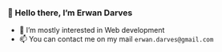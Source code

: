 ### 👋 Hello there, I’m Erwan Darves
- 👀 I’m mostly interested in Web development
- 📫 You can contact me on my mail `erwan.darves@gmail.com`

<!---
darvese/darvese is a ✨ special ✨ repository because its `README.md` (this file) appears on your GitHub profile.
You can click the Preview link to take a look at your changes.
--->
